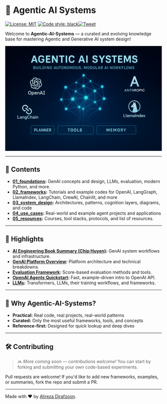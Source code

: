 # 🤖 Agentic AI Systems

[![License: MIT](https://img.shields.io/badge/License-MIT-blue.svg)](LICENSE) [![Code style: black](https://img.shields.io/badge/code%20style-black-000.svg)](https://github.com/psf/black)[![Tweet](https://img.shields.io/twitter/url?label=Share%20on%20X&url=https%3A%2F%2Fgithub.com%2Falirezadir%2FAgentic-AI-Systems&style=social)](https://twitter.com/intent/tweet?text=Check%20out%20Agentic%20AI%20Systems%20by%20%40alirezadira%20%E2%80%94%20A%20hands-on%20guide%20to%20building%20LLM%20agents%20%26%20systems!&url=https%3A%2F%2Fgithub.com%2Falirezadir%2FAgentic-AI-Systems&hashtags=AgenticAI,LLM,AIagents,GenAI) 

Welcome to **Agentic-AI-Systems** — a curated and evolving knowledge base for mastering Agentic and Generative AI system design!

![Agentic-AI-Systems](./assets/cover-01.png)

---

## 📂 Contents

- **[01_foundations](./01_foundations/README.md):** GenAI concepts and design, LLMs, evaluation, modern Python, and more.  
- **[02_frameworks](./02_frameworks/README.md):** Tutorials and example codes for OpenAI, LangGraph, LlamaIndex, LangChain, CrewAI, Chainlit, and more 
- **[03_system_design](./03_system_design/):** Architectures, patterns, cognition layers, diagrams, and code 
- **[04_use_cases](./04_use_cases/README.md):** Real-world and example agent projects and applications 
- **[05_resources](./05_resources/resources.md):** Courses, tool stacks, protocols, and list of resources. 

---

## 🧠 Highlights

- **[AI Engineering Book Summary (Chip Huyen)](./01_foundations/ai-engineering-summary/README.md):** GenAI system workflows and infrastructure.
- **[GenAI Platform Overview](./01_foundations/gen-AI/huyen-Gen-AI-Platform.md):** Platform architecture and technical breakdowns.
- **[Evaluation Framework](./01_foundations/gen-AI/huyen-evaluation.md):** Score-based evaluation methods and tools.
- **[OpenAI Agents Quickstart](./02_frameworks/1_openai/README.md):** Fast, example-driven intro to OpenAI API.
- **[LLMs](./01_foundations/llms/):** Transformers, LLMs, their training workflows, and frameworks.

---

<!-- ## ⚙️ Frameworks & Tutorials

- **OpenAI SDK:** [Overview](./02_frameworks/1_openai/openai_agents/), [Design Guide](./02_frameworks/1_openai_agents/docs/openai-agents-design-guide.md), [Starter Code](./02_frameworks/1_openai_agents/code/)
- **LangGraph:** [Docs](./02_frameworks/3_langgraph/docs/), [Code](./02_frameworks/3_langgraph/code/)
- **LlamaIndex:** [Multi-Agent Systems](./02_frameworks/4_llamaindex/docs/llama-index-multi-agent.md)
- **LangChain, CrewAI, Chainlit:** Each with their own docs and code samples. -->


## 🚀 Why Agentic-AI-Systems?

- **Practical:** Real code, real projects, real-world patterns
- **Curated:** Only the most useful frameworks, tools, and concepts
- **Reference-first:** Designed for quick lookup and deep dives

---

## 🛠️ Contributing

> 🔜 *More coming soon — contributions welcome!* You can start by forking and submitting your own code-based experiments.

Pull requests are welcome! If you'd like to add new frameworks, examples, or summaries, fork the repo and submit a PR.

---

Made with ❤️ by [Alireza Dirafzoon](https://github.com/alirezadir).